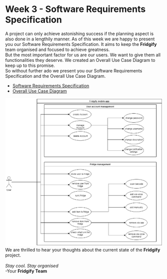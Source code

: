 # Week 3 - Software Requirements Specification

A project can only achieve astonishing success if the planning aspect is also done in a lengthily manner. As of this week we are happy to present you our Software Requirements Specification. It aims to keep the **Fridgify** team organised and focused to achieve greatness. 
\
But the most important factor for us are our users. We want to give them all functionalities they deserve. We created an Overall Use Case Diagram to keep up to this promise. 
\
So without further ado we present you our Software Requirements Specification and the Overall Use Case Diagram.
- [Software Requirements Specification](maiu)
- [Overall Use Case Diagram](
https://github.com/DonkeyCo/Fridgify/blob/documentation/documentation/management/Overall%20Use%20Case%20Diagram.pdf)

![Overall Use Case Diagram](https://github.com/DonkeyCo/Fridgify/blob/documentation/documentation/management/Overall%20Use%20Case%20Diagram.png "Overall Use Case Diagram")
\
We are thrilled to hear your thoughts about the current state of the **Fridgify** project.
\
\
*Stay cool. Stay organised*
\
-Your **Fridgify Team**
